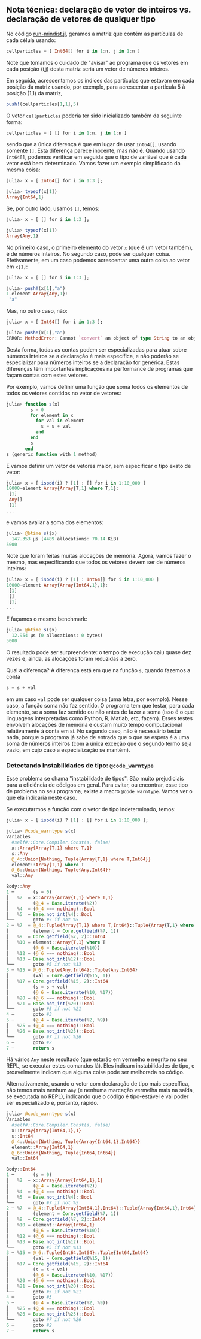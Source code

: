 
## Nota técnica: declaração de vetor de inteiros vs. declaração de vetores de qualquer tipo

No código [run-mindist.jl](./run-mindist.jl), geramos a matriz que
contém as partículas de cada célula usando:

```julia
cellparticles = [ Int64[] for i in 1:n, j in 1:n ]

``` 

Note que tomamos o cuidado de "avisar" ao programa que os vetores em
cada posição (i,j) desta matriz seria um vetor de números inteiros.

Em seguida, acrescentamos os índices das partículas que estavam em cada
posição da matriz usando, por exemplo, para acrescentar a partícula 5 à
posição (1,1) da matriz,

```julia
push!(cellparticles[1,1],5)

```

O vetor `cellparticles` poderia ter sido inicializado também da seguinte
forma:

```julia
cellparticles = [ [] for i in 1:n, j in 1:n ]

``` 

sendo que a única diferença é que em lugar de usar `Int64[]`, usando
somente `[]`. Esta diferença parece inocente, mas não é. Quando usando
`Int64[]`, podemos verificar em seguida que o tipo de variável que é
cada vetor está bem determinado. Vamos fazer um exemplo simplificado da
mesma coisa:

```julia
julia> x = [ Int64[] for i in 1:3 ];

julia> typeof(x[1])
Array{Int64,1}

```

Se, por outro lado, usamos `[]`, temos:

```julia
julia> x = [ [] for i in 1:3 ];

julia> typeof(x[1])
Array{Any,1}

```

No primeiro caso, o primeiro elemento do vetor `x` (que é um vetor
também), é de números inteiros. No segundo caso, pode ser qualquer
coisa. Efetivamente, em um caso podemos acrescentar uma outra coisa ao
vetor em `x[1]`:

```julia
julia> x = [ [] for i in 1:3 ];

julia> push!(x[1],"a")
1-element Array{Any,1}:
 "a"

```

Mas, no outro caso, não:

```julia
julia> x = [ Int64[] for i in 1:3 ];

julia> push!(x[1],"a")
ERROR: MethodError: Cannot `convert` an object of type String to an object of type Int64

```

Desta forma, todas as contas podem ser especializadas para atuar sobre
números inteiros se a declaração é mais específica, e não poderão se
especializar para números inteiros se a declaração for genérica. Estas
diferenças têm importantes implicações na performance de programas que
façam contas com estes vetores. 

Por exemplo, vamos definir uma função que soma todos os elementos de
todos os vetores contidos no vetor de vetores:

```julia
julia> function s(x)
         s = 0 
         for element in x
           for val in element
             s = s + val
           end
         end
         s
       end
s (generic function with 1 method)

```

E vamos definir um vetor de vetores maior, sem especificar o tipo exato
de vetor:

```julia
julia> x = [ isodd(i) ? [1] : [] for i in 1:10_000 ]
10000-element Array{Array{T,1} where T,1}:
 [1]
 Any[]
 [1]
...

```

e vamos avaliar a soma dos elementos:

```julia
julia> @btime s($x)
  147.353 μs (4489 allocations: 70.14 KiB)
5000

```

Note que foram feitas muitas alocações de memória. Agora, vamos fazer o
mesmo, mas especificando que todos os vetores devem ser de números
inteiros: 

```julia
julia> x = [ isodd(i) ? [1] : Int64[] for i in 1:10_000 ]
10000-element Array{Array{Int64,1},1}:
 [1]
 []
 [1]
...

```

E façamos o mesmo benchmark:

```julia
julia> @btime s($x)
  12.954 μs (0 allocations: 0 bytes)
5000

```

O resultado pode ser surpreendente: o tempo de execução caiu quase dez
vezes e, ainda, as alocações foram reduzidas a zero. 

Qual a diferença? A diferença está em que na função `s`, quando fazemos
a conta  

```julia
s = s + val

```

em um caso `val` pode ser qualquer coisa (uma letra, por exemplo). Nesse
caso, a função soma não faz sentido. O programa tem que testar, para
cada elemento, se a soma faz sentido ou não antes de fazer a soma (isso
é o que linguagens interpretadas como Python, R, Matlab, etc, fazem).
Esses testes envolvem alocações de memória e custam muito tempo
computacional relativamente à conta em si. No segundo caso, não é
necessário testar nada, porque o programa já sabe de entrada que o que
se espera é a uma soma de números inteiros (com a única exceção que o
segundo termo seja vazio, em cujo caso a especialização se mantém). 

### Detectando instabilidades de tipo: `@code_warntype` 

Esse problema se chama "instabilidade de tipos". São muito prejudiciais
para a eficiência de códigos em geral. Para evitar, ou encontrar, esse
tipo de problema no seu programa, existe a macro `@code_warntype`.
Vamos ver o que ela indicaria neste caso.

Se executarmos a função com o vetor de tipo indeterminado, temos:

```julia
julia> x = [ isodd(i) ? [1] : [] for i in 1:10_000 ];

julia> @code_warntype s(x)
Variables
  #self#::Core.Compiler.Const(s, false)
  x::Array{Array{T,1} where T,1}
  s::Any
  @_4::Union{Nothing, Tuple{Array{T,1} where T,Int64}}
  element::Array{T,1} where T
  @_6::Union{Nothing, Tuple{Any,Int64}}
  val::Any

Body::Any
1 ─       (s = 0)
│   %2  = x::Array{Array{T,1} where T,1}
│         (@_4 = Base.iterate(%2))
│   %4  = (@_4 === nothing)::Bool
│   %5  = Base.not_int(%4)::Bool
└──       goto #7 if not %5
2 ┄ %7  = @_4::Tuple{Array{T,1} where T,Int64}::Tuple{Array{T,1} where T,Int64}
│         (element = Core.getfield(%7, 1))
│   %9  = Core.getfield(%7, 2)::Int64
│   %10 = element::Array{T,1} where T
│         (@_6 = Base.iterate(%10))
│   %12 = (@_6 === nothing)::Bool
│   %13 = Base.not_int(%12)::Bool
└──       goto #5 if not %13
3 ┄ %15 = @_6::Tuple{Any,Int64}::Tuple{Any,Int64}
│         (val = Core.getfield(%15, 1))
│   %17 = Core.getfield(%15, 2)::Int64
│         (s = s + val)
│         (@_6 = Base.iterate(%10, %17))
│   %20 = (@_6 === nothing)::Bool
│   %21 = Base.not_int(%20)::Bool
└──       goto #5 if not %21
4 ─       goto #3
5 ┄       (@_4 = Base.iterate(%2, %9))
│   %25 = (@_4 === nothing)::Bool
│   %26 = Base.not_int(%25)::Bool
└──       goto #7 if not %26
6 ─       goto #2
7 ┄       return s

```

Há vários `Any` neste resultado (que estarão em vermelho e negrito no
seu REPL, se executar estes comandos lá). Eles indicam instabilidades de
tipo, e proavelmente indicam que alguma coisa pode ser melhorada no
código.

Alternativamente, usando o vetor com declaração de tipo mais específica,
não temos mais nenhum `Any` (e nenhuma marcação vermelha mais na saída,
se executada no REPL), indicando que o código é tipo-estável e vai poder
ser especializado e, portanto, rápido.

```julia
julia> @code_warntype s(x)
Variables
  #self#::Core.Compiler.Const(s, false)
  x::Array{Array{Int64,1},1}
  s::Int64
  @_4::Union{Nothing, Tuple{Array{Int64,1},Int64}}
  element::Array{Int64,1}
  @_6::Union{Nothing, Tuple{Int64,Int64}}
  val::Int64

Body::Int64
1 ─       (s = 0)
│   %2  = x::Array{Array{Int64,1},1}
│         (@_4 = Base.iterate(%2))
│   %4  = (@_4 === nothing)::Bool
│   %5  = Base.not_int(%4)::Bool
└──       goto #7 if not %5
2 ┄ %7  = @_4::Tuple{Array{Int64,1},Int64}::Tuple{Array{Int64,1},Int64}
│         (element = Core.getfield(%7, 1))
│   %9  = Core.getfield(%7, 2)::Int64
│   %10 = element::Array{Int64,1}
│         (@_6 = Base.iterate(%10))
│   %12 = (@_6 === nothing)::Bool
│   %13 = Base.not_int(%12)::Bool
└──       goto #5 if not %13
3 ┄ %15 = @_6::Tuple{Int64,Int64}::Tuple{Int64,Int64}
│         (val = Core.getfield(%15, 1))
│   %17 = Core.getfield(%15, 2)::Int64
│         (s = s + val)
│         (@_6 = Base.iterate(%10, %17))
│   %20 = (@_6 === nothing)::Bool
│   %21 = Base.not_int(%20)::Bool
└──       goto #5 if not %21
4 ─       goto #3
5 ┄       (@_4 = Base.iterate(%2, %9))
│   %25 = (@_4 === nothing)::Bool
│   %26 = Base.not_int(%25)::Bool
└──       goto #7 if not %26
6 ─       goto #2
7 ┄       return s

```















